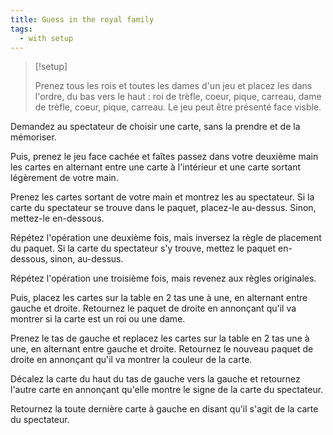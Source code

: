```yaml
---
title: Guess in the royal family
tags:
  - with setup
---
```


> [!setup]
>
> Prenez tous les rois et toutes les dames d'un jeu et placez les dans l'ordre,
> du bas vers le haut : roi de trèfle, coeur, pique, carreau, dame de trèfle,
> coeur, pique, carreau. Le jeu peut être présenté face visble.

Demandez au spectateur de choisir une carte, sans la prendre et de la mémoriser.

Puis, prenez le jeu face cachée et faîtes passez dans votre deuxième main les
cartes en alternant entre une carte à l'intérieur et une carte sortant
légèrement de votre main.

Prenez les cartes sortant de votre main et montrez les au spectateur. Si la
carte du spectateur se trouve dans le paquet, placez-le au-dessus. Sinon,
mettez-le en-dessous.

Répétez l'opération une deuxième fois, mais inversez la règle de placement du
paquet. Si la carte du spectateur s'y trouve, mettez le paquet en-dessous,
sinon, au-dessus.

Répétez l'opération une troisième fois, mais revenez aux règles originales.

Puis, placez les cartes sur la table en 2 tas une à une, en alternant entre
gauche et droite. Retournez le paquet de droite en annonçant qu'il va montrer si
la carte est un roi ou une dame.

Prenez le tas de gauche et replacez les cartes sur la table en 2 tas une à une,
en alternant entre gauche et droite. Retournez le nouveau paquet de droite en
annonçant qu'il va montrer la couleur de la carte.

Décalez la carte du haut du tas de gauche vers la gauche et retournez l'autre
carte en annonçant qu'elle montre le signe de la carte du spectateur.

Retournez la toute dernière carte à gauche en disant qu'il s'agit de la carte du
spectateur.
